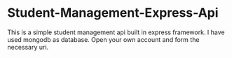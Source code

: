 # Student-Management-Express-Api

This is a simple student management api built in express framework. I have used mongodb as database. Open your own account and form the necessary uri. 
